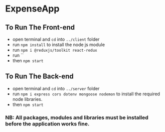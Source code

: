 # ExpenseApp
 
## To Run The Front-end
- open terminal and `cd` into `../client` folder
- run `npm install` to install the node js module
- run `npm i @reduxjs/toolkit react-redux`
- run ``
- then `npm start`

## To Run The Back-end
- open terminal and `cd` into `../server` folder
- run `npm i express cors dotenv mongoose nodemon` to install the required node libraries.
- then `npm start`

### NB: All packages, modules and libraries must be installed before the application works fine.